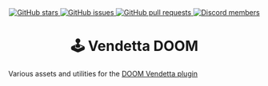 <div align="center">
    <a href="https://github.com/nexpid/VendettaCloudSync/stargazers">
        <img alt="GitHub stars" src="https://img.shields.io/github/stars/nexpid/VendettaCloudSync?style=for-the-badge&color=b4befe&labelColor=1e1e2e&logo=starship&logoColor=fff">
    </a>
    <a href="https://github.com/nexpid/VendettaCloudSync/issues">
        <img alt="GitHub issues" src="https://img.shields.io/github/issues/nexpid/VendettaCloudSync?style=for-the-badge&color=74c7ec&labelColor=1e1e2e&logo=gitbook&logoColor=fff">
    </a>
    <a href="https://github.com/nexpid/VendettaCloudSync/pulls">
        <img alt="GitHub pull requests" src="https://img.shields.io/github/issues-pr/nexpid/VendettaCloudSync?style=for-the-badge&color=a6e3a1&labelColor=1e1e2e&logo=saucelabs&logoColor=fff">
    </a>
    <a href="https://discord.gg/n9QQ4XhhJP">
        <img alt="Discord members" src="https://img.shields.io/discord/1015931589865246730?style=for-the-badge&color=eba0ac&labelColor=1e1e2e&logo=discord&logoColor=fff">
    </a>
</div>
<div align="center">
    <h1>🕹 Vendetta DOOM</h1>
</div>

Various assets and utilities for the [DOOM Vendetta plugin](https://github.com/nexpid/VendettaPlugins/tree/main/plugins/doom)
